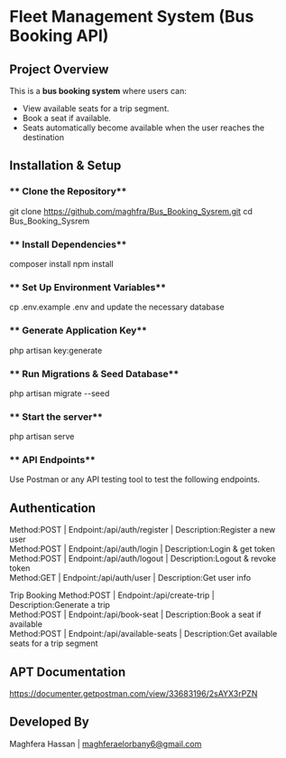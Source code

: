 # Fleet Management System (Bus Booking API)

##  Project Overview
This is a **bus booking system** where users can:
- View available seats for a trip segment.
- Book a seat if available.
- Seats automatically become available when the user reaches the destination

##  Installation & Setup

### ** Clone the Repository**
git clone https://github.com/maghfra/Bus_Booking_Sysrem.git
cd Bus_Booking_Sysrem

### ** Install Dependencies**
composer install
npm install

### ** Set Up Environment Variables**
cp .env.example .env
 and update the necessary database


### ** Generate Application Key**
php artisan key:generate

### ** Run Migrations & Seed Database**
php artisan migrate --seed

### ** Start the server**
php artisan serve

### ** API Endpoints**

Use Postman or any API testing tool to test the following endpoints.

## Authentication

Method:POST  |	 Endpoint:/api/auth/register  |	 Description:Register a new user <br />
Method:POST  |	 Endpoint:/api/auth/login	  |  Description:Login & get token <br />
Method:POST  |	 Endpoint:/api/auth/logout    |  Description:Logout & revoke token <br />
Method:GET   |   Endpoint:/api/auth/user      |  Description:Get user info <br />


Trip Booking
Method:POST  |   Endpoint:/api/create-trip       |  Description:Generate a trip <br />
Method:POST	 |   Endpoint:/api/book-seat	     |  Description:Book a seat if available <br />
Method:POST	 |   Endpoint:/api/available-seats   |  Description:Get available seats for a trip segment <br />

## APT Documentation
https://documenter.getpostman.com/view/33683196/2sAYX3rPZN



## Developed By
Maghfera Hassan | maghferaelorbany6@gmail.com

